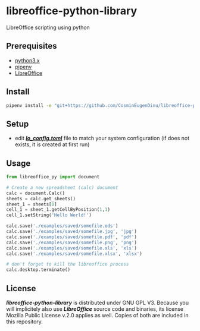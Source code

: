 # libreoffice-python-library
LibreOffice scripting using python

## Prerequisites
- [python3.x](https://docs.python.org/3/using/unix.html)
- [pipenv](https://github.com/pypa/pipenv)
- [LibreOffice](https://gist.github.com/CosminEugenDinu/d584dddfce534f8272ab9f661eb480a5#file-install_libreoffice-sh)

## Install
```bash
pipenv install -e "git+https://github.com/CosminEugenDinu/libreoffice-python-library.git@pypi#egg=libreoffice-py"
```

## Setup
- edit [***lo_config.toml***](https://raw.githubusercontent.com/CosminEugenDinu/libreoffice-python-library/main/lo_config.toml) file to match your system configuration (if does not exists, it is created at first run)

## Usage
```py
from libreoffice_py import document

# Create a new spreadsheet (calc) document
calc = document.Calc()
sheets = calc.get_sheets()
sheet_1 = sheets[0]
cell_1 = sheet_1.getCellByPosition(1,1)
cell_1.setString('Hello World!')

calc.save('./examples/saved/somefile.ods')
calc.save('./examples/saved/somefile.jpg', 'jpg')
calc.save('./examples/saved/somefile.pdf', 'pdf')
calc.save('./examples/saved/somefile.png', 'png')
calc.save('./examples/saved/somefile.xls', 'xls')
calc.save('./examples/saved/somefile.xlsx', 'xlsx')

# don't forget to kill the libreoffice process
calc.desktop.terminate()
```

## License
***libreoffice-python-library*** is distributed under GNU GPL V3. Because you will implicitely also use ***LibreOffice*** source code and binaries, its license Mozilla Public License v.2.0 applies as well. Copies of both are included in this repository.
